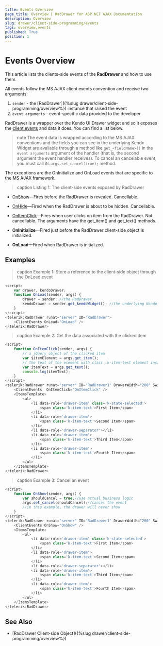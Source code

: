 ```yaml
---
title: Events Overview
page_title: Overview | RadDrawer for ASP.NET AJAX Documentation
description: Overview
slug: drawer/client-side-programming/events
tags: overview,events
published: True
position: 1
---
```


# Events Overview

This article lists the clients-side events of the **RadDrawer** and how to use them.

All events follow the MS AJAX client events convention and receive two arguments:

1. `sender` - the [RadDrawer]({%slug drawer/client-side-programming/overview%}) instance that raised the event
1. `event arguments` - event-specific data provided to the developer

RadDrawer is a wrapper over the Kendo UI Drawer widget and so it exposes the [client events](https://docs.telerik.com/kendo-ui/api/javascript/ui/drawer#events) and data it does. You can find a list below.

>note The event data is wrapped according to the MS AJAX conventions and the fields you can see in the underlying Kendo Widget are avaliable through a method like `get_<fieldName>()` in the `event arguments` argument of the handler (that is, the second argument the event handler receives). To cancel an cancelable event, you must call its `args.set_cancel(true);` method.

The exceptions are the OnInitialize and OnLoad events that are specific to the MS AJAX framework.

>caption Listing 1: The client-side events exposed by RadDrawer

  
* [OnShow](https://docs.telerik.com/kendo-ui/api/javascript/ui/drawer/events/show)—Fires before the RadDrawer is revealed. Cancellable.
  
* [OnHide](https://docs.telerik.com/kendo-ui/api/javascript/ui/drawer/events/hide)—Fired when the RadDrawer is about to be hidden. Cancellable. 

* [OnItemClick](https://docs.telerik.com/kendo-ui/api/javascript/ui/drawer/events/itemclick)—Fires when user clicks on item from the RadDrawer. Not cancellable. The arguments have the get_item() and get_text() methods.

* **OnInitialize**—Fired just before the RadDrawer client-side object is initialized.

* **OnLoad**—Fired when RadDrawer is initialized.

## Examples

>caption Example 1: Store a reference to the client-side object through the OnLoad event

````JavaScript
<script>
	var drawer, kendoDrawer;
	function OnLoad(sender, args) {
		drawer = sender; //the RadDrawer
		kendoDrawer = sender.get_kendoWidget(); //the underlying Kendo Drawer
	}
</script>
<telerik:RadDrawer runat="server" ID="RadDrawer">
    <ClientEvents OnLoad="OnLoad" />
</telerik:RadDrawer>
````

>caption Example 2: Get the data associated with the clicked item

````JavaScript
<script>
	function OnItemClick(sender, args) {
		// a jQuery object of the clicked item 
		var $itemElement = args.get_item();
		// the text of the element with class .k-item-text element inside the clicked item
		var itemText = args.get_text();
		console.log(itemText);
	}
</script>
<telerik:RadDrawer runat="server" ID="RadDrawer1" DrawerWidth="200" SwipeToOpen="true">
	<ClientEvents  OnItemClick="OnItemClick" />
    <ItemsTemplate>
        <ul> 
            <li data-role='drawer-item' class='k-state-selected'>
                <span class='k-item-text'>First Item</span>
            </li> 
            <li data-role='drawer-item'>
                <span class='k-item-text'>Second Item</span>
            </li> 
            <li data-role='drawer-separator'></li> 
            <li data-role='drawer-item'>
                <span class='k-item-text'>Third Item</span>
            </li> 
            <li data-role='drawer-item'>
                <span class='k-item-text'>Fourth Item</span>
            </li> 
        </ul>
    </ItemsTemplate>
</telerik:RadDrawer>

````

>caption Example 3: Cancel an event

````JavaScript
<script>
	function OnShow(sender, args) {
		var shouldCancel = true;//use actual business logic
		args.set_cancel(shouldCancel);//cancel the event
		//in this example, the drawer will never show
	}
</script>
<telerik:RadDrawer runat="server" ID="RadDrawer1" DrawerWidth="200" SwipeToOpen="true">
    <ClientEvents OnShow="OnShow" />
    <ItemsTemplate>
        <ul> 
            <li data-role='drawer-item' class='k-state-selected'>
                <span class='k-item-text'>First Item</span>
            </li> 
            <li data-role='drawer-item'>
                <span class='k-item-text'>Second Item</span>
            </li> 
            <li data-role='drawer-separator'></li> 
            <li data-role='drawer-item'>
                <span class='k-item-text'>Third Item</span>
            </li> 
            <li data-role='drawer-item'>
                <span class='k-item-text'>Fourth Item</span>
            </li> 
        </ul>
    </ItemsTemplate>
</telerik:RadDrawer>
````


## See Also

* [RadDrawer Client-side Object]({%slug drawer/client-side-programming/overview%})

